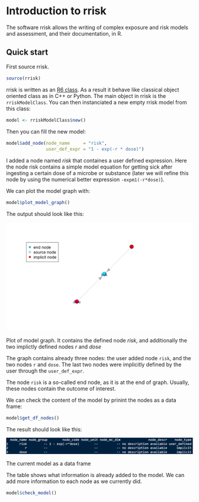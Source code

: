 # Introduction to rrisk

The software rrisk allows the writing of complex exposure and risk models and assessment, and their documentation, in R.

## Quick start

First source rrisk.

```R
source(rrisk)
```

rrisk is written as an [R6 class](https://r6.r-lib.org/articles/Introduction.html). As a result it behave like classical object oriented class as in C++ or Python.
The main object in rrisk is the `rriskModelClass`. You can then instanciated a new empty rrisk model from this class:

```R
model <- rriskModelClass$new()
```

Then you can fill the new model:

```R
model$add_node(node_name     = "risk",
               user_def_expr = "1 - exp(-r * dose)")
```

I added a node named *risk* that containes a user defined expression. Here the node risk contains a simple model equation for getting sick after ingesting a certain dose of a microbe or substance (later we will refine this node by using the numerical better expression `-expm1(-r*dose)`).

We can plot the model graph with:

```R
model$plot_model_graph()
```

The output should look like this:

<div class="img-with-text">
    <img src="images/first_model_plot.png" alt="First plot of model graph" width="800">
    <p>Plot of model graph. It contains the defined node <i>risk</i>, and additionally the two implictly defined nodes <i>r</i> and <i>dose</i></p>
</div>

The graph contains already three nodes: the user added node `risk`, and the two nodes `r` and `dose`. The last two nodes were implicitly defined by the user through the `user_def_expr`.

The node `risk` is a so-called end node, as it is at the end of graph. Usually, these nodes contain the outcome of interest.

We can check the content of the model by prinint the nodes as a data frame:

```R
model$get_df_nodes()
```

The result should look like this:

<div class="img-with-text">
    <img src="images/data_frame_node_content.PNG" alt="The current model as a table" width="800">
    <p>The current model as a data frame</p>
</div>

The table shows what information is already added to the model. We can add more information to each node as we currently did.

```R
model$check_model()
```
